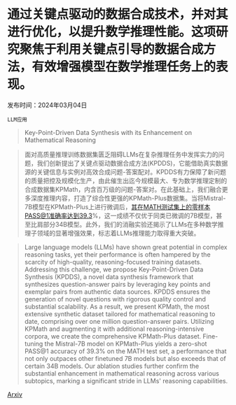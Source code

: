 # 通过关键点驱动的数据合成技术，并对其进行优化，以提升数学推理性能。这项研究聚焦于利用关键点引导的数据合成方法，有效增强模型在数学推理任务上的表现。

发布时间：2024年03月04日

`LLM应用`

> Key-Point-Driven Data Synthesis with its Enhancement on Mathematical Reasoning

> 面对高质量推理训练数据集匮乏阻碍LLMs在复杂推理任务中发挥实力的问题，我们创新提出了关键点驱动数据合成方法(KPDDS)，它能借助真实数据源的关键信息与实例对高效合成问题-答案配对。KPDDS有力保障了新问题的质量把控及规模化生产，由此催生出迄今规模最大、专为数学推理定制的合成数据集KPMath，内含百万级的问题-答案对。在此基础上，我们融合更多深度推理内容，打造了综合性更强的KPMath-Plus数据集。当将Mistral-7B模型在KPMath-Plus上进行微调后，其在MATH测试集上的零样本PASS@1准确率达到39.3%，这一成绩不仅优于同类已微调的7B模型，甚至比肩部分34B模型。此外，我们的消融实验还揭示了LLMs在多种数学推理子领域的显著增强效果，标志着LLMs推理能力取得重大突破。

> Large language models (LLMs) have shown great potential in complex reasoning tasks, yet their performance is often hampered by the scarcity of high-quality, reasoning-focused training datasets. Addressing this challenge, we propose Key-Point-Driven Data Synthesis (KPDDS), a novel data synthesis framework that synthesizes question-answer pairs by leveraging key points and exemplar pairs from authentic data sources. KPDDS ensures the generation of novel questions with rigorous quality control and substantial scalability. As a result, we present KPMath, the most extensive synthetic dataset tailored for mathematical reasoning to date, comprising over one million question-answer pairs. Utilizing KPMath and augmenting it with additional reasoning-intensive corpora, we create the comprehensive KPMath-Plus dataset. Fine-tuning the Mistral-7B model on KPMath-Plus yields a zero-shot PASS@1 accuracy of 39.3% on the MATH test set, a performance that not only outpaces other finetuned 7B models but also exceeds that of certain 34B models. Our ablation studies further confirm the substantial enhancement in mathematical reasoning across various subtopics, marking a significant stride in LLMs' reasoning capabilities.

[Arxiv](https://arxiv.org/abs/2403.02333)